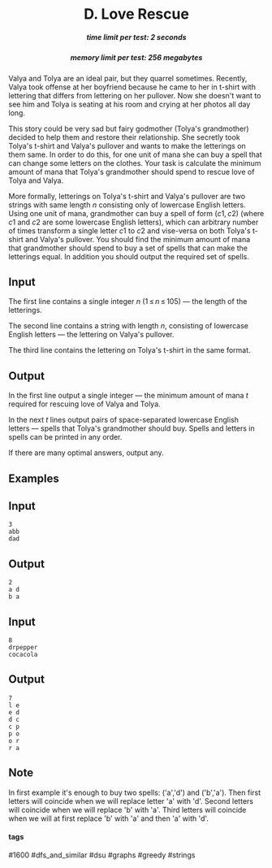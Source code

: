 <h1 style='text-align: center;'> D. Love Rescue</h1>

<h5 style='text-align: center;'>time limit per test: 2 seconds</h5>
<h5 style='text-align: center;'>memory limit per test: 256 megabytes</h5>

Valya and Tolya are an ideal pair, but they quarrel sometimes. Recently, Valya took offense at her boyfriend because he came to her in t-shirt with lettering that differs from lettering on her pullover. Now she doesn't want to see him and Tolya is seating at his room and crying at her photos all day long.

This story could be very sad but fairy godmother (Tolya's grandmother) decided to help them and restore their relationship. She secretly took Tolya's t-shirt and Valya's pullover and wants to make the letterings on them same. In order to do this, for one unit of mana she can buy a spell that can change some letters on the clothes. Your task is calculate the minimum amount of mana that Tolya's grandmother should spend to rescue love of Tolya and Valya.

More formally, letterings on Tolya's t-shirt and Valya's pullover are two strings with same length *n* consisting only of lowercase English letters. Using one unit of mana, grandmother can buy a spell of form (*c*1, *c*2) (where *c*1 and *c*2 are some lowercase English letters), which can arbitrary number of times transform a single letter *c*1 to *c*2 and vise-versa on both Tolya's t-shirt and Valya's pullover. You should find the minimum amount of mana that grandmother should spend to buy a set of spells that can make the letterings equal. In addition you should output the required set of spells. 

## Input

The first line contains a single integer *n* (1 ≤ *n* ≤ 105) — the length of the letterings.

The second line contains a string with length *n*, consisting of lowercase English letters — the lettering on Valya's pullover.

The third line contains the lettering on Tolya's t-shirt in the same format.

## Output

In the first line output a single integer — the minimum amount of mana *t* required for rescuing love of Valya and Tolya.

In the next *t* lines output pairs of space-separated lowercase English letters — spells that Tolya's grandmother should buy. Spells and letters in spells can be printed in any order.

If there are many optimal answers, output any.

## Examples

## Input


```
3  
abb  
dad  

```
## Output


```
2  
a d  
b a
```
## Input


```
8  
drpepper  
cocacola  

```
## Output


```
7  
l e  
e d  
d c  
c p  
p o  
o r  
r a  

```
## Note

In first example it's enough to buy two spells: ('a','d') and ('b','a'). Then first letters will coincide when we will replace letter 'a' with 'd'. Second letters will coincide when we will replace 'b' with 'a'. Third letters will coincide when we will at first replace 'b' with 'a' and then 'a' with 'd'.



#### tags 

#1600 #dfs_and_similar #dsu #graphs #greedy #strings 